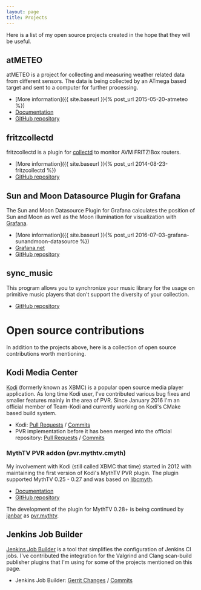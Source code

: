 ```yaml
---
layout: page
title: Projects
---
```


Here is a list of my open source projects created in the hope that they will be
useful.

## atMETEO

atMETEO is a project for collecting and measuring weather related data from
different sensors. The data is being collected by an ATmega based target and
sent to a computer for further processing.

* [More information]({{ site.baseurl }}{% post_url 2015-05-20-atmeteo %})
* [Documentation](https://fetzerch.github.io/atMETEO)
* [GitHub repository](https://github.com/fetzerch/atMETEO)

## fritzcollectd

fritzcollectd is a plugin for [collectd](https://collectd.org/) to monitor AVM
FRITZ!Box routers.

* [More information]({{ site.baseurl }}{% post_url 2014-08-23-fritzcollectd %})
* [GitHub repository](https://github.com/fetzerch/fritzcollectd)

## Sun and Moon Datasource Plugin for Grafana

The Sun and Moon Datasource Plugin for Grafana calculates the position of Sun
and Moon as well as the Moon illumination for visualization with
[Grafana](https://grafana.com).

* [More information]({{ site.baseurl }}{% post_url 2016-07-03-grafana-sunandmoon-datasource %})
* [Grafana.net](https://grafana.com/grafana/plugins/fetzerch-sunandmoon-datasource)
* [GitHub repository](https://github.com/fetzerch/grafana-sunandmoon-datasource)

## sync_music

This program allows you to synchronize your music library for the usage on
primitive music players that don't support the diversity of your collection.

* [GitHub repository](https://github.com/fetzerch/sync_music)

# Open source contributions

In addition to the projects above, here is a collection of open source
contributions worth mentioning.

## Kodi Media Center

[Kodi](https://kodi.tv) (formerly known as XBMC) is a popular open source media
player application. As long time Kodi user, I've contributed various bug fixes
and smaller features mainly in the area of PVR. Since January 2016 I'm
an official member of Team-Kodi and currently working on Kodi's CMake based
build system.

* Kodi:
  [Pull Requests](https://github.com/xbmc/xbmc/pulls?q=author%3Afetzerch) /
  [Commits](https://github.com/xbmc/xbmc/commits?author=fetzerch)
* PVR implementation before it has been merged into the official repository:
  [Pull Requests](https://github.com/opdenkamp/xbmc/pulls?q=author%3Afetzerch) /
  [Commits](https://github.com/opdenkamp/xbmc/commits/master?author=fetzerch)

### MythTV PVR addon (pvr.mythtv.cmyth)

My involvement with Kodi (still called XBMC that time) started in 2012 with
maintaining the first version of Kodi's MythTV PVR plugin. The plugin supported
MythTV 0.25 - 0.27 and was based on [libcmyth](https://github.com/cmyth/cmyth).

* [Documentation](https://kodi.wiki/index.php?title=MythTV_PVR)
* [GitHub repository](https://github.com/fetzerch/xbmc-pvr-addons)

The development of the plugin for MythTV 0.28+ is being continued by
[janbar](https://github.com/janbar) as
[pvr.mythtv](https://github.com/janbar/pvr.mythtv).

## Jenkins Job Builder

[Jenkins Job Builder](https://docs.openstack.org/infra/jenkins-job-builder) is a tool
that simplifies the configuration of Jenkins CI jobs. I've contributed the
integration for the Valgrind and Clang scan-build publisher plugins that I'm
using for some of the projects mentioned on this page.

* Jenkins Job Builder: [Gerrit Changes](https://review.opendev.org/q/owner:%22Christian+Fetzer%22) /
  [Commits](https://github.com/openstack-infra/jenkins-job-builder/commits?author=fetzerch)
